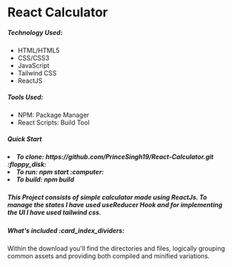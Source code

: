 <h1>React Calculator</h1>
<h5>Technology Used:</h5>
<ul>
  <li>HTML/HTML5</li>
  <li>CSS/CSS3</li>
  <li>JavaScript</li>
  <li>Tailwind CSS</li>
  <li>ReactJS</li>
</ul>
<h5>Tools Used:</h5>
<ul>
  <li>NPM: Package Manager</li>
  <li>React Scripts: Build Tool</li>
</ul>
<h5>Quick Start<h5>
<p>
<li>To clone: https://github.com/PrinceSingh19/React-Calculator.git <span>:floppy_disk:</span></li>
<li>To run: npm start <span>:computer:</span></li>
<li>To build: npm build</li>
</p>
<h5>
<p>
This Project consists of simple calculator made using ReactJs. To manage the states I have used useReducer Hook and for implementing the UI I have used tailwind css.
</p>
<h5>What's included <span>:card_index_dividers:</span></h5>
<p>Within the download you'll find the directories and files, logically grouping common assets and providing both compiled and minified variations.</p>
